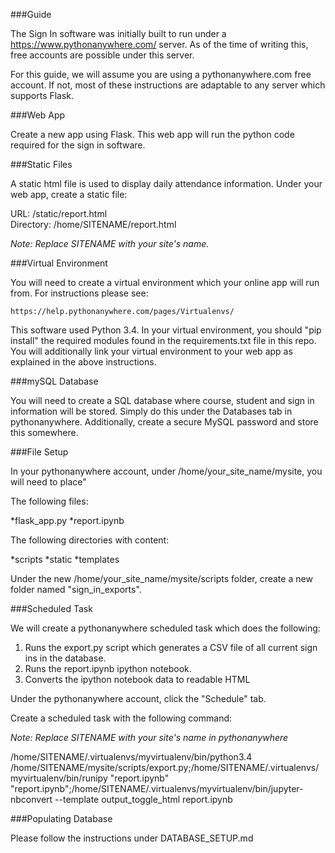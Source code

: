 ###Guide

The Sign In software was initially built to run under a https://www.pythonanywhere.com/ server. As of the time of writing this, free accounts are possible under this server. 

For this guide, we will assume you are using a pythonanywhere.com free account. If not, most of these instructions are adaptable to any server which supports Flask. 

###Web App

Create a new app using Flask. This web app will run the python code required for the sign in software.

###Static Files

A static html file is used to display daily attendance information. Under your web app, create a static file: 

URL: /static/report.html	
Directory: /home/SITENAME/report.html
 
_Note: Replace SITENAME with your site's name._

###Virtual Environment

You will need to create a virtual environment which your online app will run from. For instructions please see: 

	https://help.pythonanywhere.com/pages/Virtualenvs/

This software used Python 3.4. In your virtual environment, you should "pip install" the required modules found in the requirements.txt file in this repo. You will additionally link your virtual environment to your web app as explained in the above instructions. 

###mySQL Database

You will need to create a SQL database where course, student and sign in information will be stored. Simply do this under the Databases tab in pythonanywhere. Additionally, create a secure MySQL password and store this somewhere.


###File Setup

In your pythonanywhere account, under /home/your_site_name/mysite, you will need to place" 

The following files:
 
*flask_app.py
*report.ipynb

The following directories with content:
 
*scripts
*static
*templates 


Under the new /home/your_site_name/mysite/scripts folder, create a new folder named "sign_in_exports". 


###Scheduled Task

We will create a pythonanywhere scheduled task which does the following: 

1. Runs the export.py script which generates a CSV file of all current sign ins in the database. 
2. Runs the report.ipynb ipython notebook. 
3. Converts the ipython notebook data to readable HTML

Under the pythonanywhere account, click the "Schedule" tab. 

Create a scheduled task with the following command: 

_Note: Replace SITENAME with your site's name in pythonanywhere_

/home/SITENAME/.virtualenvs/myvirtualenv/bin/python3.4 /home/SITENAME/mysite/scripts/export.py;/home/SITENAME/.virtualenvs/myvirtualenv/bin/runipy "report.ipynb" "report.ipynb";/home/SITENAME/.virtualenvs/myvirtualenv/bin/jupyter-nbconvert --template output_toggle_html report.ipynb

###Populating Database

Please follow the instructions under DATABASE_SETUP.md





 
